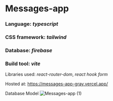 # Messages-app
### Language: *typescript*

### CSS framework: *tailwind*

### Database: *firebase*

### Build tool: *vite*

Libraries used: *react-router-dom*, *react hook form*

Hosted at: https://messages-app-gray.vercel.app/

Database Model
![Messages-app (1)](https://user-images.githubusercontent.com/64076839/202797551-add10045-358d-4ab8-b065-8ff5f1a4156a.png)

